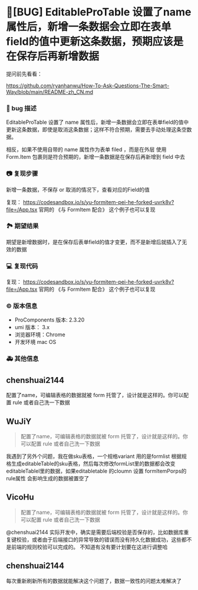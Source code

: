 # 🐛[BUG] EditableProTable 设置了name属性后，新增一条数据会立即在表单field的值中更新这条数据，预期应该是在保存后再新增数据

提问前先看看：

https://github.com/ryanhanwu/How-To-Ask-Questions-The-Smart-Way/blob/main/README-zh_CN.md

### 🐛 bug 描述

EditableProTable 设置了 name 属性后，新增一条数据会立即在表单field的值中更新这条数据，即使是取消这条数据；这样不符合预期，需要去手动处理这条空数据。

相反，如果不使用自带的 name 属性作为表单 filed ，而是在外层 使用 Form.Item 包裹则是符合预期的，新增一条数据是在保存后再新增到 field 中去

<!--
详细地描述 bug，让大家都能理解
-->

### 📷 复现步骤

新增一条数据，不保存 or 取消的情况下，查看对应的Field的值

复现： https://codesandbox.io/s/yu-formitem-pei-he-forked-uvrk8v?file=/App.tsx
官网的 《与 FormItem 配合》 这个例子也可以复现

<!--
清晰描述复现步骤，让别人也能看到问题，如果可能，尽量提供可执行代码，
如：https://codesandbox.io/ 在此处创建一个 codesandbox，方便我们更快的排查和复现问题
-->

### 🏞 期望结果

期望是新增数据时，是在保存后表单field的值才变更，而不是新增后就插入了无效的数据

<!--
描述你原本期望看到的结果
-->

### 💻 复现代码

复现： https://codesandbox.io/s/yu-formitem-pei-he-forked-uvrk8v?file=/App.tsx
官网的 《与 FormItem 配合》 这个例子也可以复现

<!--
提供可复现的代码，仓库，或线上示例
-->

### © 版本信息

- ProComponents 版本: 2.3.20
- umi 版本： 3.x
- 浏览器环境：Chrome
- 开发环境 mac OS

### 🚑 其他信息

<!--
如截图等其他信息可以贴在这里
-->

## chenshuai2144

配置了name，可编辑表格的数据就被 form 托管了，设计就是这样的。你可以配置 rule 或者自己洗一下数据

## WuJiY

> 配置了name，可编辑表格的数据就被 form 托管了，设计就是这样的。你可以配置 rule 或者自己洗一下数据

我遇到了另外个问题，我在做sku表格，一个规格variant 用的是formlist 根据规格生成editableTable的sku表格，然后每次修改formList里的数据都会改变editableTablel里的数据，如果editabletable 的cloumn 设置 formItemPorps的rule属性 会影响生成的数据被置空了

## VicoHu

> 配置了name，可编辑表格的数据就被 form 托管了，设计就是这样的。你可以配置 rule 或者自己洗一下数据

@chenshuai2144 实际开发中，确实是需要后端校验是否保存的，比如数据库重复键校验，或者由于后端接口的异常导致的错误而没有持久化数据成功，这些都不是前端的规则校验可以完成的。
不知道有没有要计划要在这进行调整哈

## chenshuai2144

每次重新刷新所有的数据就能解决这个问题了，数据一致性的问题太难解决了
